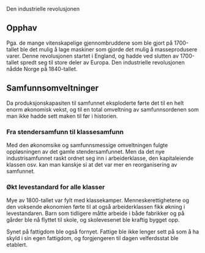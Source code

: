 Den industrielle revolusjonen

## Opphav
Pga. de mange vitenskapelige gjennombruddene som ble gjort på 1700-tallet ble det mulig å lage maskiner som gjorde det mulig å masseprodusere varer. Denne revolusjonen startet i England, og hadde ved slutten av 1700-tallet spredt seg til store deler av Europa. Den industrielle revolusjonen nådde Norge på 1840-tallet.

## Samfunnsomveltninger
Da produksjonskapasiten til samfunnet eksploderte førte det til en helt enorm økonomisk vekst, og til en total omveltning av samfunnsordenen som man ikke hadde sett maken til før i historien.

### Fra stendersamfunn til klassesamfunn
Med den økonomsike og samfunnsmessige omveltningen fulgte oppløsningen av det gamle stendersamfunnet. Men da det nye industrisamfunnet raskt ordnet seg inn i arbeiderklasse, den kapitaleiende klassen osv. kan man kanskje si at det var mer en reorganisering av samfunnet.

### Økt levestandard for alle klasser
Mye av 1800-tallet var fylt med klassekamper. Menneskerettighetene og den voksende økonomien førte til at også arbeiderklassen fikk økning i levestandaren. Barn som tidligere måtte arbeide i både fabrikker og på gårder ble nå flyttet til skole, og skolevesenet ble kraftig bygget opp.

Synet på fattigdom ble også fornyet. Fattige ble ikke lenger sett på som å ha skyld i sin egen fattigdom, og forgjengeren til dagen velferdsstat ble etablert.